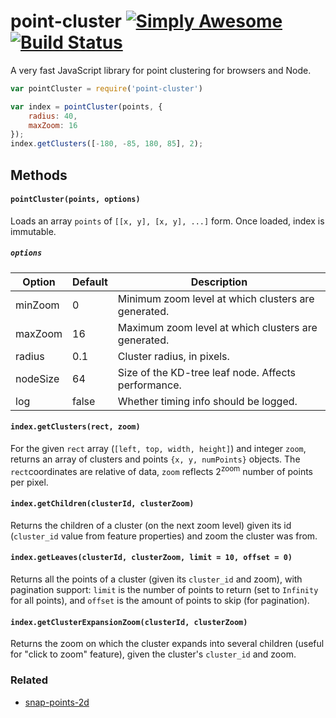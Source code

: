 # point-cluster [![Simply Awesome](https://img.shields.io/badge/simply-awesome-brightgreen.svg)](https://github.com/mourner/projects) [![Build Status](https://travis-ci.org/dfcreative/point-cluster.svg?branch=master)](https://travis-ci.org/dfcreative/point-cluster)

A very fast JavaScript library for point clustering for browsers and Node.

```js
var pointCluster = require('point-cluster')

var index = pointCluster(points, {
    radius: 40,
    maxZoom: 16
});
index.getClusters([-180, -85, 180, 85], 2);
```

## Methods

#### `pointCluster(points, options)`

Loads an array `points` of `[[x, y], [x, y], ...]` form. Once loaded, index is immutable.

##### `options`

| Option   | Default | Description                                                       |
|----------|---------|-------------------------------------------------------------------|
| minZoom  | 0       | Minimum zoom level at which clusters are generated.               |
| maxZoom  | 16      | Maximum zoom level at which clusters are generated.               |
| radius   | 0.1      | Cluster radius, in pixels.                                        |
| nodeSize | 64      | Size of the KD-tree leaf node. Affects performance.               |
| log      | false   | Whether timing info should be logged.                             |


#### `index.getClusters(rect, zoom)`

For the given `rect` array (`[left, top, width, height]`) and integer `zoom`, returns an array of clusters and points `{x, y, numPoints}` objects. The `rect`coordinates are relative of data, `zoom` reflects 2<sup>zoom</sup> number of points per pixel.

#### `index.getChildren(clusterId, clusterZoom)`

Returns the children of a cluster (on the next zoom level) given its id (`cluster_id` value from feature properties) and zoom the cluster was from.

#### `index.getLeaves(clusterId, clusterZoom, limit = 10, offset = 0)`

Returns all the points of a cluster (given its `cluster_id` and zoom), with pagination support:
`limit` is the number of points to return (set to `Infinity` for all points),
and `offset` is the amount of points to skip (for pagination).

#### `index.getClusterExpansionZoom(clusterId, clusterZoom)`

Returns the zoom on which the cluster expands into several children (useful for "click to zoom" feature), given the cluster's `cluster_id` and zoom.


### Related

* [snap-points-2d](https://github.com/gl-vis/snap-points-2d)
